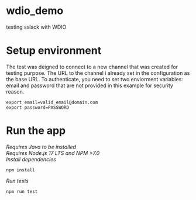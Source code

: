# wdio_demo
testing sslack with WDIO

# Setup environment
The test was deigned to connect to a new channel that was created for testing purpose. The URL to the channel i already set in the configuration as the base URL.
To authenticate, you need to set two enviorment variables: email and password that are not provided in this example for security reason.
```
export email=valid_email@domain.com
export password=PASSWORD
```

# Run the app
_Requires Java to be installed_
<br/>
_Requires Node.js 17 LTS and NPM >7.0_
<br/>
_Install dependencies_
```
npm install
```
_Run tests_
```
npm run test
```
